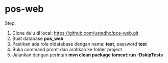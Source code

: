 pos-web
=======
Step: 
1. Clone dulu di local: https://github.com/ustadho/pos-web.git
2. Buat database **pos_web**
3. Pastikan ada role didatabase dengan nama: **test**, password **test**
4. Buka command promt dan arahkan ke folder project
5. Jalankan dengan perintah **mvn clean package tomcat:run -DskipTests**

